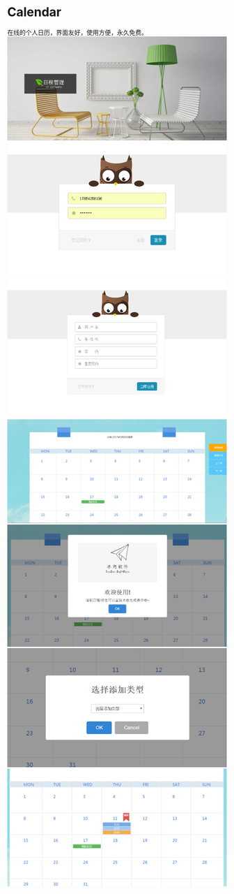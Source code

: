 # Calendar
在线的个人日历，界面友好，使用方便，永久免费。
![](https://raw.githubusercontent.com/IceSeaOnly/Calendar/master/pics/1.png)
![](https://raw.githubusercontent.com/IceSeaOnly/Calendar/master/pics/2.png)
![](https://raw.githubusercontent.com/IceSeaOnly/Calendar/master/pics/3.png)
![](https://raw.githubusercontent.com/IceSeaOnly/Calendar/master/pics/4.png)
![](https://raw.githubusercontent.com/IceSeaOnly/Calendar/master/pics/5.png)
![](https://raw.githubusercontent.com/IceSeaOnly/Calendar/master/pics/6.png)
![](https://raw.githubusercontent.com/IceSeaOnly/Calendar/master/pics/7.png)
